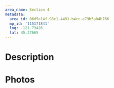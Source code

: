 ```yaml
---
area_name: Section 4
metadata:
  area_id: 06d5e14f-98c1-4491-b4cc-e79b5a04b766
  mp_id: '115171841'
  lng: -121.73426
  lat: 45.27665
---
```

# Description

# Photos

